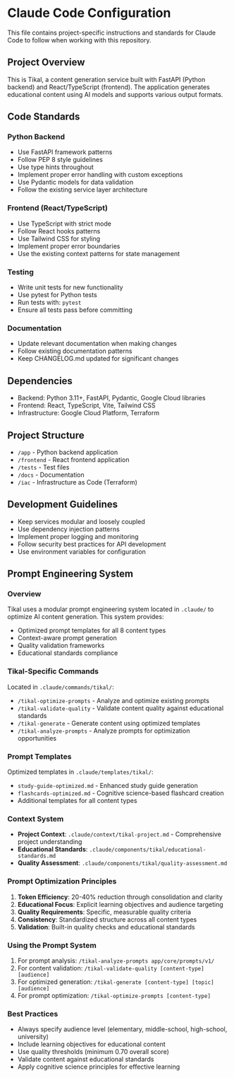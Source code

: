 # Claude Code Configuration

This file contains project-specific instructions and standards for Claude Code to follow when working with this repository.

## Project Overview

This is Tikal, a content generation service built with FastAPI (Python backend) and React/TypeScript (frontend). The application generates educational content using AI models and supports various output formats.

## Code Standards

### Python Backend
- Use FastAPI framework patterns
- Follow PEP 8 style guidelines
- Use type hints throughout
- Implement proper error handling with custom exceptions
- Use Pydantic models for data validation
- Follow the existing service layer architecture

### Frontend (React/TypeScript)
- Use TypeScript with strict mode
- Follow React hooks patterns
- Use Tailwind CSS for styling
- Implement proper error boundaries
- Use the existing context patterns for state management

### Testing
- Write unit tests for new functionality
- Use pytest for Python tests
- Run tests with: `pytest`
- Ensure all tests pass before committing

### Documentation
- Update relevant documentation when making changes
- Follow existing documentation patterns
- Keep CHANGELOG.md updated for significant changes

## Dependencies
- Backend: Python 3.11+, FastAPI, Pydantic, Google Cloud libraries
- Frontend: React, TypeScript, Vite, Tailwind CSS
- Infrastructure: Google Cloud Platform, Terraform

## Project Structure
- `/app` - Python backend application
- `/frontend` - React frontend application  
- `/tests` - Test files
- `/docs` - Documentation
- `/iac` - Infrastructure as Code (Terraform)

## Development Guidelines
- Keep services modular and loosely coupled
- Use dependency injection patterns
- Implement proper logging and monitoring
- Follow security best practices for API development
- Use environment variables for configuration

## Prompt Engineering System

### Overview
Tikal uses a modular prompt engineering system located in `.claude/` to optimize AI content generation. This system provides:
- Optimized prompt templates for all 8 content types
- Context-aware prompt generation
- Quality validation frameworks
- Educational standards compliance

### Tikal-Specific Commands
Located in `.claude/commands/tikal/`:
- `/tikal-optimize-prompts` - Analyze and optimize existing prompts
- `/tikal-validate-quality` - Validate content quality against educational standards
- `/tikal-generate` - Generate content using optimized templates
- `/tikal-analyze-prompts` - Analyze prompts for optimization opportunities

### Prompt Templates
Optimized templates in `.claude/templates/tikal/`:
- `study-guide-optimized.md` - Enhanced study guide generation
- `flashcards-optimized.md` - Cognitive science-based flashcard creation
- Additional templates for all content types

### Context System
- **Project Context**: `.claude/context/tikal-project.md` - Comprehensive project understanding
- **Educational Standards**: `.claude/components/tikal/educational-standards.md`
- **Quality Assessment**: `.claude/components/tikal/quality-assessment.md`

### Prompt Optimization Principles
1. **Token Efficiency**: 20-40% reduction through consolidation and clarity
2. **Educational Focus**: Explicit learning objectives and audience targeting
3. **Quality Requirements**: Specific, measurable quality criteria
4. **Consistency**: Standardized structure across all content types
5. **Validation**: Built-in quality checks and educational standards

### Using the Prompt System
1. For prompt analysis: `/tikal-analyze-prompts app/core/prompts/v1/`
2. For content validation: `/tikal-validate-quality [content-type] [audience]`
3. For optimized generation: `/tikal-generate [content-type] [topic] [audience]`
4. For prompt optimization: `/tikal-optimize-prompts [content-type]`

### Best Practices
- Always specify audience level (elementary, middle-school, high-school, university)
- Include learning objectives for educational content
- Use quality thresholds (minimum 0.70 overall score)
- Validate content against educational standards
- Apply cognitive science principles for effective learning